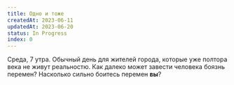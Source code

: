```yaml
---
title: Одно и тоже
createdAt: 2023-06-11
updatedAt: 2023-06-20
status: In Progress
index: 0
---
```


Среда, 7 утра. Обычный день для жителей города, которые уже полтора века не живут реальностю. Как далеко может завести
человека боязнь перемен? Насколько сильно боитесь перемен **вы**?
